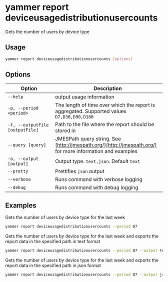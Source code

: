 # yammer report deviceusagedistributionusercounts

Gets the number of users by device type

## Usage

```sh
yammer report deviceusagedistributionusercounts [options]
```

## Options

Option|Description
------|-----------
`--help`|output usage information
`-p, --period <period>`|The length of time over which the report is aggregated. Supported values `D7,D30,D90,D180`
`-f, --outputFile [outputFile]`|Path to the file where the report should be stored in
`--query [query]`|JMESPath query string. See [http://jmespath.org/](http://jmespath.org/) for more information and examples
`-o, --output [output]`|Output type. `text,json`. Default `text`
`--pretty`|Prettifies `json` output
`--verbose`|Runs command with verbose logging
`--debug`|Runs command with debug logging

## Examples

Gets the number of users by device type for the last week

```sh
yammer report deviceusagedistributionusercounts --period D7
```

Gets the number of users by device type for the last week and exports the report data in the specified path in text format

```sh
yammer report deviceusagedistributionusercounts --period D7 --output text --outputFile "deviceusagedistributionusercounts.txt"
```

Gets the number of users by device type for the last week and exports the report data in the specified path in json format

```sh
yammer report deviceusagedistributionusercounts --period D7 --output json --outputFile "deviceusagedistributionusercounts.json"
```
